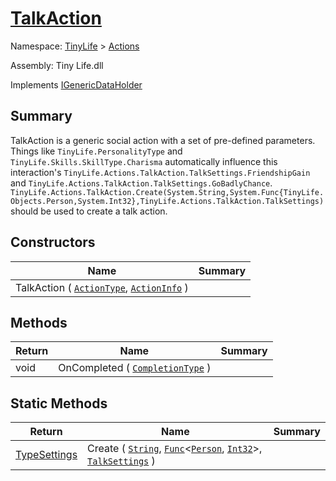 # [TalkAction](./TalkAction.md)

Namespace: [TinyLife]() > [Actions]()

Assembly: Tiny Life.dll

Implements [IGenericDataHolder](./TalkAction.md)

## Summary
TalkAction is a generic social action with a set of pre-defined parameters.  Things like `TinyLife.PersonalityType` and `TinyLife.Skills.SkillType.Charisma` automatically influence this interaction's `TinyLife.Actions.TalkAction.TalkSettings.FriendshipGain` and `TinyLife.Actions.TalkAction.TalkSettings.GoBadlyChance`.  `TinyLife.Actions.TalkAction.Create(System.String,System.Func{TinyLife.Objects.Person,System.Int32},TinyLife.Actions.TalkAction.TalkSettings)` should be used to create a talk action.

## Constructors

| Name | Summary | 
| --- | --- | 
| TalkAction ( [`ActionType`](./ActionType.md), [`ActionInfo`](./ActionInfo.md) ) |  | 


## Methods

| Return | Name | Summary | 
| --- | --- | --- | 
| void | OnCompleted ( [`CompletionType`](./TalkAction.md) ) |  | 


## Static Methods

| Return | Name | Summary | 
| --- | --- | --- | 
| [TypeSettings](./TalkAction.md) | Create ( [`String`](https://docs.microsoft.com/en-us/dotnet/api/System.String), [`Func`](https://docs.microsoft.com/en-us/dotnet/api/System.Func-2)\<[`Person`](./../Objects/Person.md), [`Int32`](https://docs.microsoft.com/en-us/dotnet/api/System.Int32)>, [`TalkSettings`](./TalkAction.md) ) |  | 


